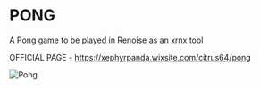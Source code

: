 # PONG
A Pong game to be played in Renoise as an xrnx tool

OFFICIAL PAGE - https://xephyrpanda.wixsite.com/citrus64/pong

![Pong](https://raw.githubusercontent.com/M-O-Marmalade/Pix/master/pong.gif)
